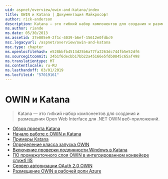 ```yaml
---
uid: aspnet/overview/owin-and-katana/index
title: OWIN и Katana | Документация Майкрософт
author: rick-anderson
description: Katana — это гибкий набор компонентов для создания и размещения Open Web Interface для .NET OWIN веб-приложений.
ms.author: riande
ms.date: 05/30/2013
ms.assetid: 37e005e9-2f1c-4039-b6ef-15612e0fdbc9
msc.legacyurl: /aspnet/overview/owin-and-katana
msc.type: chapter
ms.openlocfilehash: e528bbfb4513d25b6a77fa2263dc744fb5e52df6
ms.sourcegitcommit: 24b1f6decbb17bb22a45166e5fdb0845c65af498
ms.translationtype: MT
ms.contentlocale: ru-RU
ms.lasthandoff: 03/01/2019
ms.locfileid: "57019161"
---
```

<a name="owin-and-katana"></a>OWIN и Katana
====================
> Katana — это гибкий набор компонентов для создания и размещения Open Web Interface для .NET OWIN веб-приложений.


- [Обзор проекта Katana](an-overview-of-project-katana.md)
- [Начало работе с OWIN и Katana](getting-started-with-owin-and-katana.md)
- [Примеры Katana](katana-samples.md)
- [Определение класса запуска OWIN](owin-startup-class-detection.md)
- [Включение проверки подлинности Windows в Katana](enabling-windows-authentication-in-katana.md)
- [ПО промежуточного слоя OWIN в интегрированном конвейере служб IIS](owin-middleware-in-the-iis-integrated-pipeline.md)
- [Сервер авторизации OAuth 2.0 OWIN](owin-oauth-20-authorization-server.md)
- [Размещение OWIN в рабочей роли Azure](host-owin-in-an-azure-worker-role.md)
